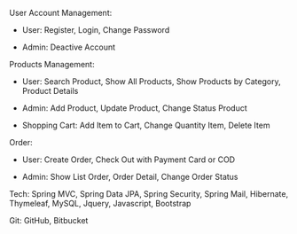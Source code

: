 User Account Management:
 - User: Register, Login, Change Password
 
 - Admin: Deactive Account

Products Management:
 - User: Search Product, Show All Products, Show Products
by Category, Product Details

 - Admin: Add Product, Update Product, Change Status Product

 - Shopping Cart: Add Item to Cart, Change Quantity Item, Delete
Item

Order:
 - User: Create Order, Check Out with Payment Card or COD
   
 - Admin: Show List Order, Order Detail, Change Order Status

Tech: Spring MVC, Spring Data JPA, Spring Security, Spring Mail,
Hibernate, Thymeleaf, MySQL, Jquery, Javascript, Bootstrap

Git: GitHub, Bitbucket
